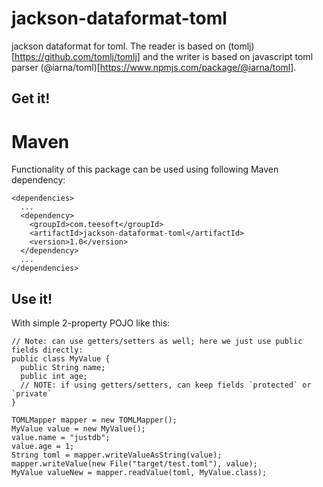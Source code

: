 # jackson-dataformat-toml
jackson dataformat for toml. The reader is based on (tomlj)[https://github.com/tomlj/tomlj] and the writer is based on javascript toml parser (@iarna/toml)[https://www.npmjs.com/package/@iarna/toml].  

## Get it!
# Maven

Functionality of this package can be used using following Maven dependency:
```
<dependencies>
  ...
  <dependency>
    <groupId>com.teesoft</groupId>
    <artifactId>jackson-dataformat-toml</artifactId>
    <version>1.0</version>
  </dependency>
  ...
</dependencies>
```

## Use it!
With simple 2-property POJO like this:
```
// Note: can use getters/setters as well; here we just use public fields directly:
public class MyValue {
  public String name;
  public int age;
  // NOTE: if using getters/setters, can keep fields `protected` or `private`
}
```
```
TOMLMapper mapper = new TOMLMapper();
MyValue value = new MyValue();
value.name = "justdb";
value.age = 1;
String toml = mapper.writeValueAsString(value);
mapper.writeValue(new File("target/test.toml"), value);
MyValue valueNew = mapper.readValue(toml, MyValue.class);
```

